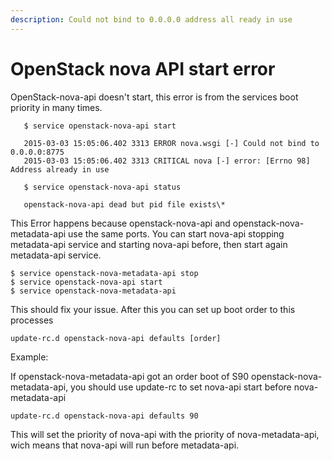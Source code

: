 ```yaml
---
description: Could not bind to 0.0.0.0 address all ready in use
---
```


# OpenStack nova API start error

OpenStack-nova-api doesn't start, this error is from the services boot priority in many times.

```text
   $ service openstack-nova-api start

   2015-03-03 15:05:06.402 3313 ERROR nova.wsgi [-] Could not bind to 0.0.0.0:8775
   2015-03-03 15:05:06.402 3313 CRITICAL nova [-] error: [Errno 98] Address already in use

   $ service openstack-nova-api status

   openstack-nova-api dead but pid file exists\*
```

This Error happens because openstack-nova-api and openstack-nova-metadata-api use the same ports. You can start nova-api stopping metadata-api service and starting nova-api before, then start again metadata-api service.

```text
$ service openstack-nova-metadata-api stop
$ service openstack-nova-api start
$ service openstack-nova-metadata-api
```

This should fix your issue. After this you can set up boot order to this processes

```text
update-rc.d openstack-nova-api defaults [order]
```

Example:

If openstack-nova-metadata-api got an order boot of S90 openstack-nova-metadata-api, you should use update-rc to set nova-api start before nova-metadata-api

```text
update-rc.d openstack-nova-api defaults 90
```

This will set the priority of nova-api with the priority of nova-metadata-api, wich means that nova-api will run before metadata-api.


